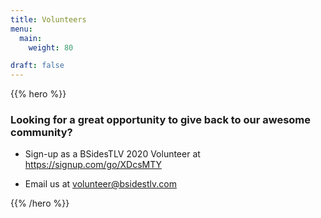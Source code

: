 ```yaml
---
title: Volunteers
menu:
  main:
    weight: 80

draft: false
---
```


{{% hero %}}

### Looking for a great opportunity to give back to our awesome community?

* Sign-up as a BSidesTLV 2020 Volunteer at https://signup.com/go/XDcsMTY

* Email us at volunteer@bsidestlv.com

{{% /hero %}}